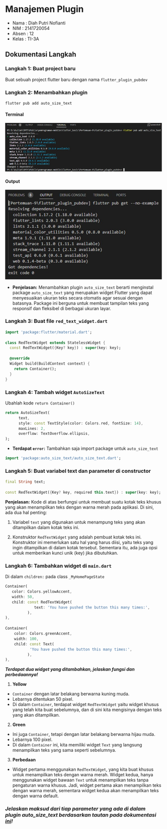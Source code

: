 # Manajemen Plugin

* Nama  : Diah Putri Nofianti
* NIM   : 2141720054
* Absen : 12
* Kelas : TI-3A

## Dokumentasi Langkah

### Langkah 1: Buat project baru
Buat sebuah project flutter baru dengan nama `flutter_plugin_pubdev`

### Langkah 2: Menambahkan plugin
```dart
flutter pub add auto_size_text
```

#### Terminal
![Screenshot 2](images/02.jpg)

#### Output
![Screenshot 1](images/01.jpg)
* **Penjelasan:** Menambahkan plugin `auto_size_text` berarti menginstal package `auto_size_text` yang merupakan widget Flutter yang dapat menyesuaikan ukuran teks secara otomatis agar sesuai dengan batasnya. Package ini berguna untuk membuat tampilan teks yang responsif dan fleksibel di berbagai ukuran layar.

### Langkah 3: Buat file `red_text_widget.dart`

```dart
import 'package:flutter/material.dart';

class RedTextWidget extends StatelessWidget {
  const RedTextWidget({Key? key}) : super(key: key);

  @override
  Widget build(BuildContext context) {
    return Container();
  }
}
```

### Langkah 4: Tambah widget `AutoSizeText`
Ubahlah kode `return Container()`

```dart
return AutoSizeText(
      text,
      style: const TextStyle(color: Colors.red, fontSize: 14),
      maxLines: 2,
      overflow: TextOverflow.ellipsis,
);
```

* **Terdapat `error`:** Tambahkan saja import package untuk `auto_size_text`

```dart
import 'package:auto_size_text/auto_size_text.dart';
```

### Langkah 5: Buat variabel text dan parameter di constructor

```dart
final String text;

const RedTextWidget({Key? key, required this.text}) : super(key: key);
```

**Penjelasan:** Kode di atas berfungsi untuk membuat suatu kotak teks khusus yang akan menampilkan teks dengan warna merah pada aplikasi. Di sini, ada dua hal penting:

1. Variabel `text` yang digunakan untuk menampung teks yang akan ditampilkan dalam kotak teks ini.

2. Konstruktor `RedTextWidget` yang adalah pembuat kotak teks ini. Konstruktor ini memerlukan satu hal yang harus diisi, yaitu teks yang ingin ditampilkan di dalam kotak tersebut. Sementara itu, ada juga opsi untuk memberikan kunci unik (key) jika dibutuhkan.

### Langkah 6: Tambahkan widget di `main.dart`
Di dalam `children:` pada class `_MyHomePageState`
```dart
Container(
   color: Colors.yellowAccent,
   width: 50,
   child: const RedTextWidget(
             text: 'You have pushed the button this many times:',
          ),
),

Container(
    color: Colors.greenAccent,
    width: 100,
    child: const Text(
           'You have pushed the button this many times:',
          ),
),
```
***Terdapat dua widget yang ditambahkan, jelaskan fungsi dan perbedaannya!***
1. **Yellow**
* `Container` dengan latar belakang berwarna kuning muda.
* Lebarnya ditentukan 50 pixel.
* Di dalam `Container`, terdapat widget `RedTextWidget` yaitu widget khusus yang telah kita buat sebelumnya, dan di sini kita mengisinya dengan teks yang akan ditampilkan.

2. **Green**
* Ini juga `Container`, tetapi dengan latar belakang berwarna hijau muda.
* Lebarnya 100 pixel.
* Di dalam `Container` ini, kita memiliki widget `Text` yang langsung menampilkan teks yang sama seperti sebelumnya.

3. **Perbedaan**
* Widget pertama menggunakan `RedTextWidget`, yang kita buat khusus untuk menampilkan teks dengan warna merah. Widget kedua, hanya menggunakan widget bawaan `Text` untuk menampilkan teks tanpa pengaturan warna khusus. Jadi, widget pertama akan menampilkan teks dengan warna merah, sementara widget kedua akan menampilkan teks dengan warna default.

### ***Jelaskan maksud dari tiap parameter yang ada di dalam plugin auto_size_text berdasarkan tautan pada dokumentasi [ini](https://pub.dev/documentation/auto_size_text/latest/)!***
